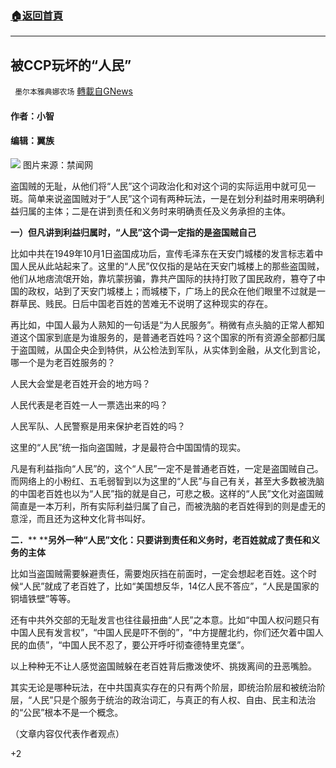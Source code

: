 ###  [:house:返回首頁](https://github.com/ourhimalayas/txt)
---

## 被CCP玩坏的“人民”
` 墨尔本雅典娜农场` [轉載自GNews](https://gnews.org/zh-hans/1331792/)

#### 作者：小智

#### 编辑：翼族
![]()![](https://gnews-media-offload.s3.amazonaws.com/wp-content/uploads/2021/06/18085739/Picture21-2.jpg)
图片来源：禁闻网

盗国贼的无耻，从他们将“人民”这个词政治化和对这个词的实际运用中就可见一斑。简单来说盗国贼对于“人民”这个词有两种玩法，一是在划分利益时用来明确利益归属的主体；二是在讲到责任和义务时来明确责任及义务承担的主体。

**一）但凡讲到利益归属时，“人民”这个词一定指的是盗国贼自己**

比如中共在1949年10月1日盗国成功后，宣传毛泽东在天安门城楼的发言标志着中国人民从此站起来了。这里的“人民”仅仅指的是站在天安门城楼上的那些盗国贼，他们从地痞流氓开始，靠坑蒙拐骗，靠共产国际的扶持打败了国民政府，篡夺了中国的政权，站到了天安门城楼上；而城楼下，广场上的民众在他们眼里不过就是一群草民、贱民。日后中国老百姓的苦难无不说明了这种现实的存在。

再比如，中国人最为人熟知的一句话是“为人民服务”。稍微有点头脑的正常人都知道这个国家到底是为谁服务的，是普通老百姓吗？这个国家的所有资源全部都归属于盗国贼，从国企央企到特供，从公检法到军队，从实体到金融，从文化到言论，哪一个是为老百姓服务的？

人民大会堂是老百姓开会的地方吗？

人民代表是老百姓一人一票选出来的吗？

人民军队、人民警察是用来保护老百姓的吗？

这里的“人民”统一指向盗国贼，才是最符合中国国情的现实。

凡是有利益指向“人民”的，这个“人民”一定不是普通老百姓，一定是盗国贼自己。而网络上的小粉红、五毛弱智到以为这里的“人民”与自己有关，甚至大多数被洗脑的中国老百姓也以为“人民”指的就是自己，可悲之极。这样的“人民”文化对盗国贼简直是一本万利，所有实际利益归属了自己，而被洗脑的老百姓得到的则是虚无的意淫，而且还为这种文化背书叫好。

**二．**** ****另外一种“人民”文化：只要讲到责任和义务时，老百姓就成了责任和义务的主体**

比如当盗国贼需要躲避责任，需要炮灰挡在前面时，一定会想起老百姓。这个时候“人民”就成了老百姓了，比如“美国想反华，14亿人民不答应”，“人民是国家的铜墙铁壁”等等。

还有中共外交部的无耻发言也往往最扭曲“人民”之本意。比如“中国人权问题只有中国人民有发言权”，“中国人民是吓不倒的”，“中方提醒北约，你们还欠着中国人民的血债”，“中国人民不忍了，要公开呼吁彻查德特里克堡”。

以上种种无不让人感觉盗国贼躲在老百姓背后撒泼使坏、挑拨离间的丑恶嘴脸。

其实无论是哪种玩法，在中共国真实存在的只有两个阶层，即统治阶层和被统治阶层，“人民”只是个服务于统治的政治词汇，与真正的有人权、自由、民主和法治的“公民”根本不是一个概念。

（文章内容仅代表作者观点）

+2
